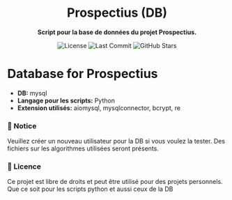 <h1 align="center">Prospectius (DB)</h1>

<p align="center">
  <strong>Script pour la base de données du projet Prospectius.</strong>
</p>

<p align="center">
  <!-- Badges -->
  <img src="https://img.shields.io/badge/license-MIT-green" alt="License">
  <img src="https://img.shields.io/github/last-commit/josoavj/dbProspectius" alt="Last Commit">
  <img src="https://img.shields.io/github/stars/josoavj/dbProspectius?style=social" alt="GitHub Stars">
</p>
 

# Database for Prospectius

- **DB:** mysql
- **Langage pour les scripts:** Python
- **Extension utilisés:** aiomysql, mysqlconnector, bcrypt, re


### 📝 Notice

Veuillez créer un nouveau utilisateur pour la DB si vous voulez la tester.
Des fichiers sur les algorithmes utilisées seront présents.

### 📃 Licence

Ce projet est libre de droits et peut être utilisé pour des projets personnels. Que ce soit pour les scripts python et aussi ceux de la DB

